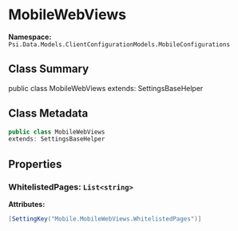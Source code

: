 # MobileWebViews

**Namespace:** `Psi.Data.Models.ClientConfigurationModels.MobileConfigurations`

## Class Summary

public class MobileWebViews
extends: SettingsBaseHelper

## Class Metadata

```typescript
public class MobileWebViews
extends: SettingsBaseHelper
```

## Properties

### WhitelistedPages: `List<string>`

**Attributes:**
```csharp
[SettingKey("Mobile.MobileWebViews.WhitelistedPages")]
```
